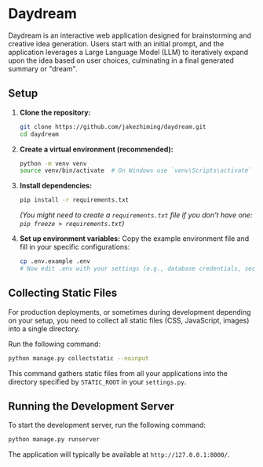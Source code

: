 # Daydream

Daydream is an interactive web application designed for brainstorming and creative idea generation. Users start with an initial prompt, and the application leverages a Large Language Model (LLM) to iteratively expand upon the idea based on user choices, culminating in a final generated summary or "dream".

## Setup

1.  **Clone the repository:**
    ```bash
    git clone https://github.com/jakezhiming/daydream.git
    cd daydream
    ```

2.  **Create a virtual environment (recommended):**
    ```bash
    python -m venv venv
    source venv/bin/activate  # On Windows use `venv\Scripts\activate`
    ```

3.  **Install dependencies:**
    ```bash
    pip install -r requirements.txt
    ```
    *(You might need to create a `requirements.txt` file if you don't have one: `pip freeze > requirements.txt`)*

4.  **Set up environment variables:**
    Copy the example environment file and fill in your specific configurations:
    ```bash
    cp .env.example .env
    # Now edit .env with your settings (e.g., database credentials, secret key)
    ```

## Collecting Static Files

For production deployments, or sometimes during development depending on your setup, you need to collect all static files (CSS, JavaScript, images) into a single directory.

Run the following command:

```bash
python manage.py collectstatic --noinput
```

This command gathers static files from all your applications into the directory specified by `STATIC_ROOT` in your `settings.py`.

## Running the Development Server

To start the development server, run the following command:

```bash
python manage.py runserver
```

The application will typically be available at `http://127.0.0.1:8000/`.